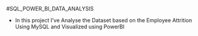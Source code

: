#SQL_POWER_BI_DATA_ANALYSIS

- In this project I've Analyse the Dataset based on the Employee Attrition Using MySQL and Visualized using PowerBI
